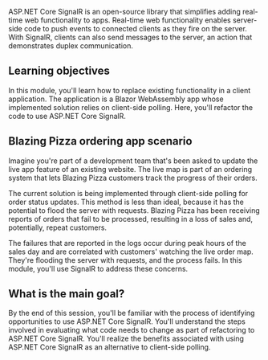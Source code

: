 ASP.NET Core SignalR is an open-source library that simplifies adding real-time web functionality to apps. Real-time web functionality enables server-side code to push events to connected clients as they fire on the server. With SignalR, clients can also send messages to the server, an action that demonstrates duplex communication.

## Learning objectives

In this module, you'll learn how to replace existing functionality in a client application. The application is a Blazor WebAssembly app whose implemented solution relies on client-side polling. Here, you'll refactor the code to use ASP.NET Core SignalR.

## Blazing Pizza ordering app scenario

Imagine you're part of a development team that's been asked to update the live app feature of an existing website. The live map is part of an ordering system that lets Blazing Pizza customers track the progress of their orders. 

The current solution is being implemented through client-side polling for order status updates. This method is less than ideal, because it has the potential to flood the server with requests. Blazing Pizza has been receiving reports of orders that fail to be processed, resulting in a loss of sales and, potentially, repeat customers. 

The failures that are reported in the logs occur during peak hours of the sales day and are correlated with customers' watching the live order map. They're flooding the server with requests, and the process fails. In this module, you'll use SignalR to address these concerns.

## What is the main goal?

By the end of this session, you'll be familiar with the process of identifying opportunities to use ASP.NET Core SignalR. You'll understand the steps involved in evaluating what code needs to change as part of refactoring to ASP.NET Core SignalR. You'll realize the benefits associated with using ASP.NET Core SignalR as an alternative to client-side polling.
